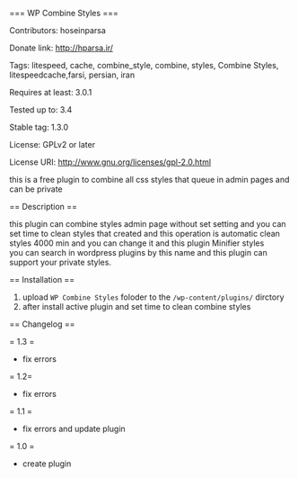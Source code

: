 === WP Combine Styles ===

Contributors: hoseinparsa

Donate link: http://hparsa.ir/

Tags: litespeed, cache, combine_style, combine, styles, Combine Styles, litespeedcache,farsi, persian, iran

Requires at least: 3.0.1

Tested up to: 3.4

Stable tag: 1.3.0

License: GPLv2 or later

License URI: http://www.gnu.org/licenses/gpl-2.0.html

this is a free plugin to combine all css styles that queue in admin pages and can be private

== Description ==

this plugin can combine styles admin page without set setting 
and you can set time to clean styles that created 
and this operation is automatic clean styles 4000 min 
and you can change it and this plugin Minifier styles  
you can search in wordpress plugins by this name 
and this plugin can support your private styles.


== Installation ==

1. upload `WP Combine Styles` foloder to the `/wp-content/plugins/` dirctory
2. after install active plugin and set time to clean combine styles

== Changelog ==

= 1.3 =
* fix errors

= 1.2=
* fix errors

= 1.1 =
* fix errors and update plugin

= 1.0 =
* create plugin
